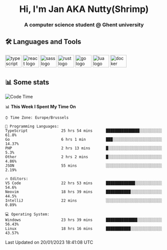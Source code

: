 <h1 align="center">Hi, I'm Jan AKA Nutty(Shrimp)</h1>
<h3 align="center">A computer science student @ Ghent university</h3>

<h2 align="left">🛠️ Languages and Tools</h2>

###

<div align="left">
  <img src="https://cdn.jsdelivr.net/gh/devicons/devicon/icons/typescript/typescript-original.svg" height="40" width="52" alt="typescript logo"  />
  <img src="https://cdn.jsdelivr.net/gh/devicons/devicon/icons/react/react-original.svg" height="40" width="52" alt="react logo"  />
  <img src="https://cdn.jsdelivr.net/gh/devicons/devicon/icons/sass/sass-original.svg" height="40" width="52" alt="sass logo"  />
  <img src="https://cdn.jsdelivr.net/gh/devicons/devicon/icons/rust/rust-plain.svg" height="40" width="52" alt="rust logo"  />
  <img src="https://cdn.jsdelivr.net/gh/devicons/devicon/icons/go/go-original.svg" height="40" width="52" alt="go logo"  />
  <img src="https://cdn.jsdelivr.net/gh/devicons/devicon/icons/lua/lua-original.svg" height="40" width="52" alt="lua logo"  />
  <img src="https://cdn.jsdelivr.net/gh/devicons/devicon/icons/docker/docker-original.svg" height="40" width="52" alt="docker logo"  />
</div>

<h2>📊 Some stats</h2>

<!--START_SECTION:waka-->
![Code Time](http://img.shields.io/badge/Code%20Time-2%2C441%20hrs%204%20mins-blue)

📊 **This Week I Spent My Time On** 

```text
⌚︎ Time Zone: Europe/Brussels

💬 Programming Languages: 
TypeScript               25 hrs 54 mins      ███████████████░░░░░░░░░░   61.8% 
Go                       6 hrs 1 min         ███░░░░░░░░░░░░░░░░░░░░░░   14.37% 
PHP                      2 hrs 13 mins       █░░░░░░░░░░░░░░░░░░░░░░░░   5.3% 
Other                    2 hrs 2 mins        █░░░░░░░░░░░░░░░░░░░░░░░░   4.86% 
JSON                     55 mins             ░░░░░░░░░░░░░░░░░░░░░░░░░   2.19%

🔥 Editors: 
VS Code                  22 hrs 53 mins      █████████████░░░░░░░░░░░░   54.6% 
Neovim                   18 hrs 39 mins      ███████████░░░░░░░░░░░░░░   44.5% 
IntelliJ                 22 mins             ░░░░░░░░░░░░░░░░░░░░░░░░░   0.89%

💻 Operating System: 
Windows                  23 hrs 39 mins      ██████████████░░░░░░░░░░░   56.43% 
Linux                    18 hrs 16 mins      ███████████░░░░░░░░░░░░░░   43.57%

```


 Last Updated on 20/01/2023 18:41:08 UTC
<!--END_SECTION:waka-->
